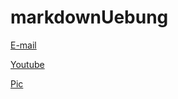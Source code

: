 # markdownUebung

[E-mail](161wit17@o365.htl-leoben.at)

[Youtube](www.youtube.com)

[Pic](https://cdn.newsapi.com.au/image/v1/9fdbf585d17c95f7a31ccacdb6466af9)
  
